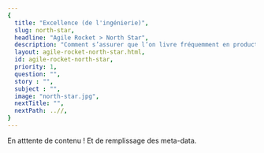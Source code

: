 ```yaml
---
{
  title: "Excellence (de l'ingénierie)",
  slug: north-star,
  headline: "Agile Rocket > North Star",
  description: "Comment s’assurer que l’on livre fréquemment en production un produit de qualité qui répond au besoin de l’utilisateur ?",
  layout: agile-rocket-north-star.html,
  id: agile-rocket-north-star,
  priority: 1,
  question: "",
  story : "",
  subject : "",
  image: "north-star.jpg",
  nextTitle: "",
  nextPath: ..//,
}
---
```

En atttente de contenu ! Et de remplissage des meta-data.
